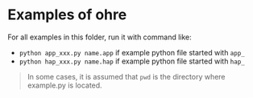 # Examples of ohre

For all examples in this folder, run it with command like:

- `python app_xxx.py name.app` if example python file started with `app_`
- `python hap_xxx.py name.hap` if example python file started with `hap_`

> In some cases, it is assumed that `pwd` is the directory where example.py is located.


